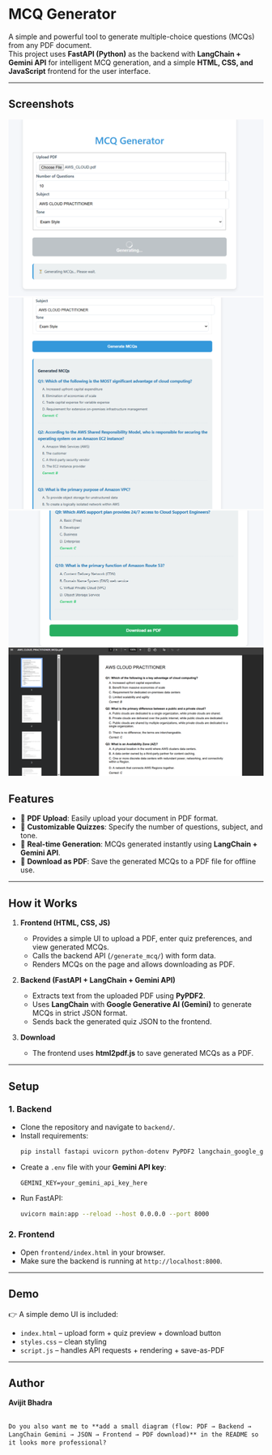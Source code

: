# MCQ Generator

A simple and powerful tool to generate multiple-choice questions (MCQs) from any PDF document.  
This project uses **FastAPI (Python)** as the backend with **LangChain + Gemini API** for intelligent MCQ generation, and a simple **HTML, CSS, and JavaScript** frontend for the user interface.  

---
## Screenshots

![UI](Screenshot/1.png)
![UI](Screenshot/2.png)
![UI](Screenshot/3.png)
![UI](Screenshot/4.png)

## Features
- 📄 **PDF Upload**: Easily upload your document in PDF format.  
- 🔢 **Customizable Quizzes**: Specify the number of questions, subject, and tone.  
- 📝 **Real-time Generation**: MCQs generated instantly using **LangChain + Gemini API**.  
- 💾 **Download as PDF**: Save the generated MCQs to a PDF file for offline use.  

---

## How it Works
1. **Frontend (HTML, CSS, JS)**  
   - Provides a simple UI to upload a PDF, enter quiz preferences, and view generated MCQs.  
   - Calls the backend API (`/generate_mcq/`) with form data.  
   - Renders MCQs on the page and allows downloading as PDF.  

2. **Backend (FastAPI + LangChain + Gemini API)**  
   - Extracts text from the uploaded PDF using **PyPDF2**.  
   - Uses **LangChain** with **Google Generative AI (Gemini)** to generate MCQs in strict JSON format.  
   - Sends back the generated quiz JSON to the frontend.  

3. **Download**  
   - The frontend uses **html2pdf.js** to save generated MCQs as a PDF.  

---

## Setup

### 1. Backend
- Clone the repository and navigate to `backend/`.  
- Install requirements:
  ```bash
  pip install fastapi uvicorn python-dotenv PyPDF2 langchain_google_genai

* Create a `.env` file with your **Gemini API key**:

  ```
  GEMINI_KEY=your_gemini_api_key_here
  ```
* Run FastAPI:

  ```bash
  uvicorn main:app --reload --host 0.0.0.0 --port 8000
  ```

### 2. Frontend

* Open `frontend/index.html` in your browser.
* Make sure the backend is running at `http://localhost:8000`.

---

## Demo

👉 A simple demo UI is included:

* `index.html` – upload form + quiz preview + download button
* `styles.css` – clean styling
* `script.js` – handles API requests + rendering + save-as-PDF

---

## Author

**Avijit Bhadra**

```

Do you also want me to **add a small diagram (flow: PDF → Backend → LangChain Gemini → JSON → Frontend → PDF download)** in the README so it looks more professional?
```
